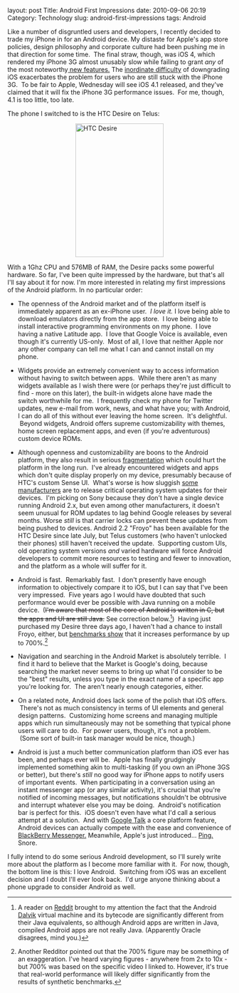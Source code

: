 layout: post
Title: Android First Impressions
date: 2010-09-06 20:19
Category: Technology
slug: android-first-impressions
tags: Android

Like a number of disgruntled users and developers, I recently decided to trade my iPhone in for an Android device.  My distaste for Apple's app store policies, design philosophy and corporate culture had been pushing me in that direction for some time.  The final straw, though, was iOS 4, which rendered my iPhone 3G almost unusably slow while failing to grant <em>any </em>of the most noteworthy<a title="new features." href="http://www.apple.com/iphone/ios4/" target="_blank"> new features.</a> The <a title="My iPhone Debacle" href="http://www.mlindgren.ca/archives/79">inordinate difficulty</a> of downgrading iOS exacerbates the problem for users who are still stuck with the iPhone 3G.  To be fair to Apple, Wednesday will see iOS 4.1 released, and they've claimed that it will fix the iPhone 3G performance issues.  For me, though, 4.1 is too little, too late.<!-- PELICAN_END_SUMMARY -->

The phone I switched to is the HTC Desire on Telus:

<img class="aligncenter size-full wp-image-152" style="display: block;
margin-left: auto; margin-right: auto;" src="http://files.mlindgren.ca/images/htc-desire.png" alt="HTC Desire" width="198" height="300" />

With a 1Ghz CPU and 576MB of RAM, the Desire packs some powerful hardware.  So far, I've been quite impressed by the hardware, but that's all I'll say about it for now.  I'm more interested in relating my first impressions of the Android platform.  In no particular order:

- The openness of the Android market and of the platform itself is immediately apparent as an ex-iPhone user.  <em>I love it.</em> I love being able to download emulators directly from the app store.  I love being able to install interactive programming environments on my phone.  I love having a native Latitude app.  I love that Google Voice is available, even though it's currently US-only.  Most of all, I love that neither Apple nor any other company can tell me what I can and cannot install on my phone.

- Widgets provide an extremely convenient way to access information without having to switch between apps.  While there aren't as many widgets available as I wish there were (or perhaps they're just difficult to find - more on this later), the built-in widgets alone have made the switch worthwhile for me.  I frequently check my phone for Twitter updates, new e-mail from work, news, and what have you; with Android, I can do all of this without ever leaving the home screen.  It's delightful.  Beyond widgets, Android offers supreme customizability with themes, home screen replacement apps, and even (if you're adventurous) custom device ROMs.

- Although openness and customizability are boons to the Android platform, they also result in serious <a href="http://www.zdnet.com/blog/hardware/android-fragmentation-is-real/8499">fragmentation</a> which could hurt the platform in the long run.  I've already encountered widgets and apps which don't quite display properly on my device, presumably because of HTC's custom Sense UI.  What's worse is how sluggish <a href="http://www.sonyericsson.com/cws/cws/home?cc=ca&amp;lc=en">some manufacturers</a> are to release critical operating system updates for their devices.  I'm picking on Sony because they don't have a single device running Android 2.x, but even among other manufacturers, it doesn't seem unusual for ROM updates to lag behind Google releases by several months. Worse <em>still </em>is that carrier locks can prevent these updates from being pushed to devices.  Android 2.2 "Froyo" has been available for the HTC Desire since late July, but Telus customers (who haven't unlocked their phones) still haven't received the update.  Supporting custom UIs, old operating system versions <em>and </em>varied hardware will force Android developers to commit more resources to testing and fewer to innovation, and the platform as a whole will suffer for it.

- Android is fast.  Remarkably fast.  I don't presently have enough information to objectively compare it to iOS, but I can say that I've been very impressed.  Five years ago I would have doubted that such performance would ever be possible with Java running on a mobile device.  (<span style="text-decoration: line-through;">I'm aware that most of the core of Android is written in C, but the apps and UI are still Java.</span> See correction below.[^java])  Having just purchased my Desire three days ago, I haven't had a chance to install Froyo, either, but <a href="http://www.youtube.com/watch?v=utnYpybdIKo" target="_blank">benchmarks show</a> that it increases performance by up to 700%.[^benchmarks]

- Navigation and searching in the Android Market is absolutely terrible.  I find it hard to believe that the Market is Google's doing, because searching the market never seems to bring up what I'd consider to be the "best" results, unless you type in the exact name of a specific app you're looking for.  The aren't nearly enough categories, either.

- On a related note, Android does lack some of the polish that iOS offers.  There's not as much consistency in terms of UI elements and general design patterns.  Customizing home screens and managing multiple apps which run simultaneously may not be something that typical phone users will care to do.  For power users, though, it's not a problem.  (Some sort of built-in task manager would be nice, though.)

- Android is just a much better communication platform than iOS ever has been, and perhaps ever will be.  Apple has finally grudgingly implemented something akin to multi-tasking (if you own an iPhone 3GS or better), but there's <em>still </em>no good way for iPhone apps to notify users of important events.  When participating in a conversation using an instant messenger app (or any similar activity), it's crucial that you're notified of incoming messages, but notifications shouldn't be obtrusive and interrupt whatever else you may be doing.  Android's notification bar is perfect for this.  iOS doesn't even have what I'd call a serious attempt at a solution.  And with <a href="http://www.google.com/talk/" target="_blank">Google Talk</a> a core platform feature, Android devices can actually compete with the ease and convenience of <a href="http://na.blackberry.com/devices/features/im/blackberry_messenger.jsp" target="_blank">BlackBerry Messenger.</a> Meanwhile, Apple's just introduced... <a href="http://www.apple.com/itunes/ping/" target="_blank">Ping.</a> Snore.

I fully intend to do some serious Android development, so I'll surely write more about the platform as I become more familiar with it.  For now, though, the bottom line is this: I love Android.  Switching from iOS was an excellent decision and I doubt I'll ever look back.  I'd urge anyone thinking about a phone upgrade to consider Android as well.

[^java]: A reader on <a href="http://www.reddit.com/r/Android/comments/dafec/android_first_impressions_from_an_exiphone/" target="_blank" title="Reddit">Reddit</a> brought to my attention the fact that the Android <a href="http://en.wikipedia.org/wiki/Dalvik_%28software%29" target="_blank" title="Dalvik">Dalvik</a> virtual machine and its bytecode are significantly different from their Java equivalents, so although Android apps are written in Java, compiled Android apps are not really Java.  (Apparently Oracle disagrees, mind you.)

[^benchmarks]: Another Redditor pointed out that the 700% figure may be something of an exaggeration.  I've heard varying figures - anywhere from 2x to 10x - but 700% was based on the specific video I linked to.  However, it's true that real-world performance will likely differ significantly from the results of synthetic benchmarks.
